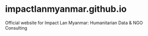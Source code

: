 # impactlanmyanmar.github.io
Official website for Impact Lan Myanmar: Humanitarian Data &amp; NGO Consulting
